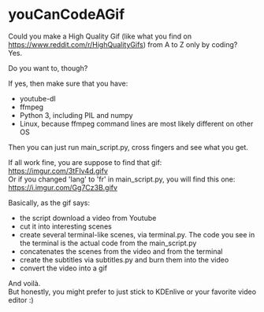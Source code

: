 # youCanCodeAGif
Could you make a High Quality Gif (like what you find on https://www.reddit.com/r/HighQualityGifs) from A to Z only by coding?  
Yes.

Do you want to, though?  

If yes, then make sure that you have:  
- youtube-dl
- ffmpeg
- Python 3, including PIL and numpy
- Linux, because ffmpeg command lines are most likely different on other OS

Then you can just run main_script.py, cross fingers and see what you get.  

If all work fine, you are suppose to find that gif: https://imgur.com/3tFIv4d.gifv  
Or if you changed 'lang' to 'fr' in main_script.py, you will find this one: https://i.imgur.com/Gg7Cz3B.gifv  

Basically, as the gif says:
- the script download a video from Youtube
- cut it into interesting scenes
- create several terminal-like scenes, via terminal.py. The code you see in the terminal is the actual code from the main_script.py
- concatenates the scenes from the video and from the terminal
- create the subtitles via subtitles.py and burn them into the video
- convert the video into a gif

And voilà.  
But honestly, you might prefer to just stick to KDEnlive or your favorite video editor :)
